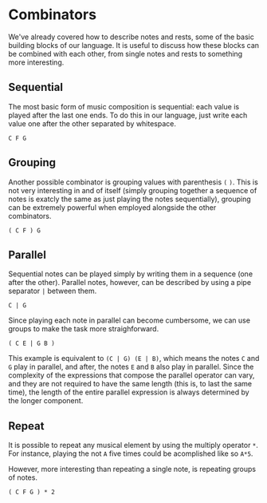 # Combinators
We've already covered how to describe notes and rests, some of the basic building blocks of our language. It is useful to discuss how these blocks can be combined with each other, from single notes and rests to something more interesting.

## Sequential
The most basic form of music composition is sequential: each value is played after the last one ends. To do this in our language, just write each value one after the other separated by whitespace.
```musikla
C F G
```

## Grouping
Another possible combinator is grouping values with parenthesis `(` `)`. This is not very interesting in and of itself (simply grouping together a sequence of notes is exatcly the same as just playing the notes sequentially), grouping can be extremely powerful when employed alongside the other combinators.
```musikla
( C F ) G
```

## Parallel
Sequential notes can be played simply by writing them in a sequence (one after the other). Parallel notes, however, can be described by using a pipe separator `|` between them.

```musikla
C | G
```

Since playing each note in parallel can become cumbersome, we can use groups to make the task more straighforward.
```musikla
( C E | G B )
```
This example is equivalent to `(C | G) (E | B)`, which means the notes `C` and `G` play in parallel, and after, the notes `E` and `B` also play in parallel. Since the complexity of the expressions that compose the parallel operator can vary, and they are not required to have the same length (this is, to last the same time), the length of the entire parallel expression is always determined by the longer component.

## Repeat
It is possible to repeat any musical element by using the multiply operator `*`. For instance, playing the not `A` five times could be acomplished like so `A*5`.

However, more interesting than repeating a single note, is repeating groups of notes.
```musika
( C F G ) * 2
```
